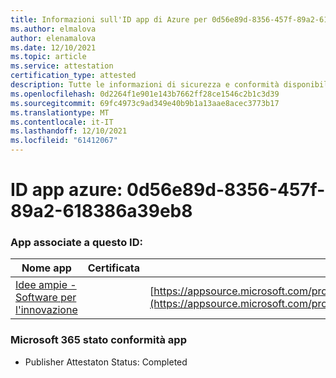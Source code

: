```yaml
---
title: Informazioni sull'ID app di Azure per 0d56e89d-8356-457f-89a2-618386a39eb8
ms.author: elmalova
author: elenamalova
ms.date: 12/10/2021
ms.topic: article
ms.service: attestation
certification_type: attested
description: Tutte le informazioni di sicurezza e conformità disponibili per 0d56e89d-8356-457f-89a2-618386a39eb8.
ms.openlocfilehash: 0d2264f1e901e143b7662ff28ce1546c2b1c3d39
ms.sourcegitcommit: 69fc4973c9ad349e40b9b1a13aae8acec3773b17
ms.translationtype: MT
ms.contentlocale: it-IT
ms.lasthandoff: 12/10/2021
ms.locfileid: "61412067"
---
```

# <a name="azure-app-id-0d56e89d-8356-457f-89a2-618386a39eb8"></a>ID app azure: 0d56e89d-8356-457f-89a2-618386a39eb8


### <a name="apps-associated-with-this-id"></a>App associate a questo ID:
| **Nome app** | **Certificata** | **Visualizzazione in AppSource** |
|--------------|---------------|-----------------------|
| [Idee ampie - Software per l'innovazione](https://docs.microsoft.com/microsoft-365-app-certification/forward/wideideaspoweredbyidea2innovaitonswedenab.innovation_cloud_application) |  | [https://appsource.microsoft.com/product/office/wideideaspoweredbyidea2innovaitonswedenab.innovation_cloud_application](https://appsource.microsoft.com/product/office/wideideaspoweredbyidea2innovaitonswedenab.innovation_cloud_application) |

### <a name="microsoft-365-app-compliance-status"></a>Microsoft 365 stato conformità app
- Publisher Attestaton Status: Completed

